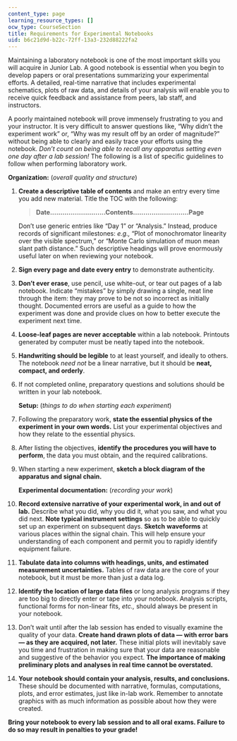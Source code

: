 ```yaml
---
content_type: page
learning_resource_types: []
ocw_type: CourseSection
title: Requirements for Experimental Notebooks
uid: b6c21d9d-b22c-72ff-13a3-232d88222fa2
---
```


Maintaining a laboratory notebook is one of the most important skills you will acquire in Junior Lab. A good notebook is essential when you begin to develop papers or oral presentations summarizing your experimental efforts. A detailed, real-time narrative that includes experimental schematics, plots of raw data, and details of your analysis will enable you to receive quick feedback and assistance from peers, lab staff, and instructors.

A poorly maintained notebook will prove immensely frustrating to you and your instructor. It is very difficult to answer questions like, “Why didn’t the experiment work” or, “Why was my result off by an order of magnitude?” without being able to clearly and easily trace your efforts using the notebook. _Don’t count on being able to recall any apparatus setting even one day after a lab session!_ The following is a list of specific guidelines to follow when performing laboratory work.

**Organization:** (_overall quality and structure_)

1.  **Create a descriptive table of contents** and make an entry every time you add new material. Title the TOC with the following:
    
    > **Date...........................Contents...........................Page**
    
    Don’t use generic entries like “Day 1” or “Analysis.” Instead, produce records of significant milestones: _e.g.,_ “Plot of monochromator linearity over the visible spectrum,” or “Monte Carlo simulation of muon mean slant path distance.” Such descriptive headings will prove enormously useful later on when reviewing your notebook.
    
2.  **Sign every page and date every entry** to demonstrate authenticity.
3.  **Don’t ever erase**, use pencil, use white-out, or tear out pages of a lab notebook. Indicate “mistakes” by simply drawing a single, neat line through the item: they may prove to be not so incorrect as initially thought. Documented errors are useful as a guide to how the experiment was done and provide clues on how to better execute the experiment next time.
4.  **Loose-leaf pages are never acceptable** within a lab notebook. Printouts generated by computer must be neatly taped into the notebook.
5.  **Handwriting should be legible** to at least yourself, and ideally to others. The notebook _need not_ be a linear narrative, but it should be **neat, compact, and orderly**.
6.  If not completed online, preparatory questions and solutions should be written in your lab notebook.
    
    **Setup:** (_things to do when starting each experiment_)
    
7.  Following the preparatory work, **state the essential physics of the experiment in your own words.** List your experimental objectives and how they relate to the essential physics.
8.  After listing the objectives, **identify the procedures you will have to perform**, the data you must obtain, and the required calibrations.
9.  When starting a new experiment, **sketch a block diagram of the apparatus and signal chain.**
    
    **Experimental documentation:** (_recording your work_)
    
10.  **Record extensive narrative of your experimental work, in and out of lab.** Describe what you did, why you did it, what you saw, and what you did next. **Note typical instrument settings** so as to be able to quickly set up an experiment on subsequent days. **Sketch** **waveforms** at various places within the signal chain. This will help ensure your understanding of each component and permit you to rapidly identify equipment failure.
11.  **Tabulate** **data into columns with headings, units, and estimated measurement uncertainties.** Tables of raw data are the core of your notebook, but it must be more than just a data log.
12.  **Identify the location of large data files** or long analysis programs if they are too big to directly enter or tape into your notebook. Analysis scripts, functional forms for non-linear fits, _etc.,_ should always be present in your notebook.
13.  Don’t wait until after the lab session has ended to visually examine the quality of your data. **Create hand drawn plots of data — with error bars— as they are acquired, not later.** These initial plots will inevitably save you time and frustration in making sure that your data are reasonable and suggestive of the behavior you expect. **The importance of making preliminary plots and analyses in real time cannot be overstated.**
14.  **Your** **notebook should contain your analysis, results, and conclusions.** These should be documented with narrative, formulas, computations, plots, and error estimates, just like in-lab work. Remember to annotate graphics with as much information as possible about how they were created.

**Bring your notebook to every lab session and to all oral exams. Failure to do so may result in penalties to your grade!**